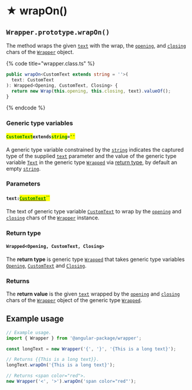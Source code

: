# ★ wrapOn()

## `Wrapper.prototype.wrapOn()`

The method wraps the given [`text`](wrapon.md#text-customtext) with the wrap, the [`opening`](../../../wrap/accessors/opening.md), and [`closing`](../../../wrap/accessors/closing.md) chars of the [`Wrapper`](../../overview.md) object.

{% code title="wrapper.class.ts" %}
```typescript
public wrapOn<CustomText extends string = ''>(
  text: CustomText
): Wrapped<Opening, CustomText, Closing> {
  return new Wrap(this.opening, this.closing, text).valueOf();
}
```
{% endcode %}

### Generic type variables

#### <mark style="color:green;">`CustomText`</mark>`extends`<mark style="color:green;">`string`</mark>`=`<mark style="color:green;">`''`</mark>

A generic type variable constrained by the [`string`](https://www.typescriptlang.org/docs/handbook/basic-types.html#string) indicates the captured type of the supplied [`text`](wrapon.md#text-customtext) parameter and the value of the generic type variable [`Text`](../../../type/wrapped.md#textextendsstring) in the  generic type [`Wrapped`](../../../type/wrapped.md) via [return type](wrapon.md#return-type), by default an empty [`string`](https://www.typescriptlang.org/docs/handbook/basic-types.html#string).

### Parameters

#### `text:`[<mark style="color:green;">`CustomText`</mark>](wrapon.md#customtextextendsstring)<mark style="color:green;">``</mark>

The text of generic type variable [`CustomText`](wrapon.md#customtext-extends-string) to wrap by the [`opening`](../../../wrap/accessors/#wrap.prototype.opening) and [`closing`](../../../wrap/accessors/#wrap.prototype.closing) chars of the [`Wrapper`](../../overview.md) instance.

### Return type

#### `Wrapped<Opening, CustomText, Closing>`

The **return type** is generic type [`Wrapped`](../../../type/wrapped.md) that takes generic type variables [`Opening`](../../generic-type-variables.md#wrap-opening), [`CustomText`](wrapon.md#customtextextendsstring) and [`Closing`](../../generic-type-variables.md#wrap-closing).

### Returns

The **return value** is the given [`text`](wrapon.md#text-customtext) wrapped by the [`opening`](../../../wrap/accessors/opening.md) and [`closing`](../../../wrap/accessors/closing.md) chars of the [`Wrapper`](broken-reference) object of the generic type [`Wrapped`](../../../type/wrapped.md).

## Example usage

```typescript
// Example usage.
import { Wrapper } from '@angular-package/wrapper';

const longText = new Wrapper('{', '}', '{This is a long text}');

// Returns {{This is a long text}}.
longText.wrapOn('{This is a long text}');

// Returns <span color="red">.
new Wrapper('<', '>').wrapOn('span color="red"');
```
